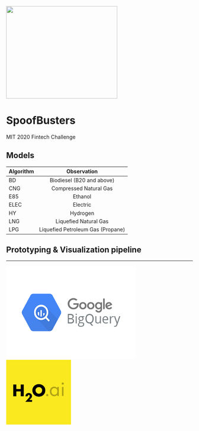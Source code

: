 <img src="designs/32.png" height="250" width="300">

# SpoofBusters
MIT 2020 Fintech Challenge




## Models
| Algorithm        | Observation    |
| ------------- |:-------------:| 
|BD             | Biodiesel (B20 and above)|
|CNG            | Compressed Natural Gas| 
|E85            | Ethanol |
|ELEC           | Electric|
|HY             | Hydrogen| 
|LNG            | Liquefied Natural Gas| 
|LPG            | Liquefied Petroleum Gas (Propane)|


## Prototyping & Visualization pipeline
***
<img src="charts/BigQuery.png" height="250" width="350">
<img src="charts/h2oai.jfif" height="175" width="175">



